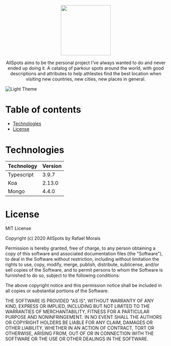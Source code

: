 <p align="center">
<img src="https://user-images.githubusercontent.com/924985/89710534-53057b00-d984-11ea-852f-3535e0d8b020.png" width="156.5px">
</p>

<p align="center">
AllSpots aims to be the personal project I've always wanted to do and never ended up doing it. A catalog of parkour spots around the world, with good descriptions and attributes to help athlestes find the best location when visiting new countries, new cities, new places in general. 
</p>

![Light Theme](https://user-images.githubusercontent.com/924985/91487388-f247cf00-e8ad-11ea-9933-ba03bac8a74d.png)

# Table of contents

- [Technologies](https://github.com/rafmst/allspots-api#technologies)
- [License](https://github.com/rafmst/allspots-api#license)

# Technologies

| Technology  | Version |
|---|---|
| Typescript | 3.9.7 |
| Koa | 2.13.0 |
| Mongo | 4.4.0 |

# License

MIT License

Copyright (c) 2020 AllSpots by Rafael Morais

Permission is hereby granted, free of charge, to any person obtaining a copy
of this software and associated documentation files (the "Software"), to deal
in the Software without restriction, including without limitation the rights
to use, copy, modify, merge, publish, distribute, sublicense, and/or sell
copies of the Software, and to permit persons to whom the Software is
furnished to do so, subject to the following conditions:

The above copyright notice and this permission notice shall be included in all
copies or substantial portions of the Software.

THE SOFTWARE IS PROVIDED "AS IS", WITHOUT WARRANTY OF ANY KIND, EXPRESS OR
IMPLIED, INCLUDING BUT NOT LIMITED TO THE WARRANTIES OF MERCHANTABILITY,
FITNESS FOR A PARTICULAR PURPOSE AND NONINFRINGEMENT. IN NO EVENT SHALL THE
AUTHORS OR COPYRIGHT HOLDERS BE LIABLE FOR ANY CLAIM, DAMAGES OR OTHER
LIABILITY, WHETHER IN AN ACTION OF CONTRACT, TORT OR OTHERWISE, ARISING FROM,
OUT OF OR IN CONNECTION WITH THE SOFTWARE OR THE USE OR OTHER DEALINGS IN THE
SOFTWARE.
